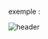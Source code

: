 exemple : 

![header](https://user-images.githubusercontent.com/127132293/230109693-7e874193-b1e1-400c-add1-1f29cc74ab69.png)
